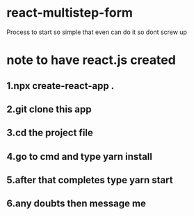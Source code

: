 # react-multistep-form
Process to start
so simple that even can do it so dont screw up
# note to have react.js created
## 1.npx create-react-app .
## 2.git clone this app
## 3.cd the project file
## 4.go to cmd and type yarn install
## 5.after that completes type yarn start
## 6.any doubts then message me 

